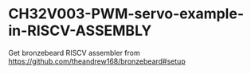 # CH32V003-PWM-servo-example-in-RISCV-ASSEMBLY
Get bronzebeard RISCV assembler from https://github.com/theandrew168/bronzebeard#setup
